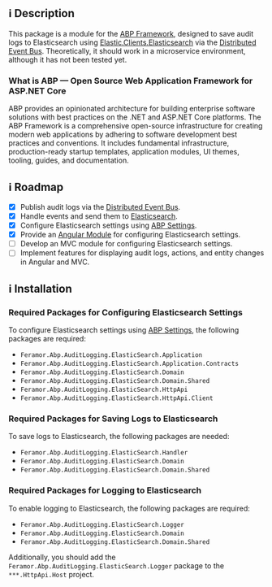 
## ℹ️ Description

This package is a module for the [ABP Framework](https://abp.io), designed to save audit logs to Elasticsearch using [Elastic.Clients.Elasticsearch](https://www.nuget.org/packages/Elastic.Clients.Elasticsearch) via the [Distributed Event Bus](https://abp.io/docs/latest/framework/infrastructure/event-bus/distributed). Theoretically, it should work in a microservice environment, although it has not been tested yet.

### What is ABP — Open Source Web Application Framework for ASP.NET Core

ABP provides an opinionated architecture for building enterprise software solutions with best practices on the .NET and ASP.NET Core platforms. The ABP Framework is a comprehensive open-source infrastructure for creating modern web applications by adhering to software development best practices and conventions. It includes fundamental infrastructure, production-ready startup templates, application modules, UI themes, tooling, guides, and documentation.

## ℹ️ Roadmap

- [x] Publish audit logs via the [Distributed Event Bus](https://abp.io/docs/latest/framework/infrastructure/event-bus/distributed).
- [x] Handle events and send them to [Elasticsearch](https://www.nuget.org/packages/Elastic.Clients.Elasticsearch).
- [x] Configure Elasticsearch settings using [ABP Settings](https://abp.io/docs/latest/framework/infrastructure/settings).
- [x] Provide an [Angular Module](https://www.npmjs.com/package/@feramor/ng.abp-audit-logging-elastic-search) for configuring Elasticsearch settings.
- [ ] Develop an MVC module for configuring Elasticsearch settings.
- [ ] Implement features for displaying audit logs, actions, and entity changes in Angular and MVC.

## ℹ️ Installation

### Required Packages for Configuring Elasticsearch Settings

To configure Elasticsearch settings using [ABP Settings](https://abp.io/docs/latest/framework/infrastructure/settings), the following packages are required:

- `Feramor.Abp.AuditLogging.ElasticSearch.Application`
- `Feramor.Abp.AuditLogging.ElasticSearch.Application.Contracts`
- `Feramor.Abp.AuditLogging.ElasticSearch.Domain`
- `Feramor.Abp.AuditLogging.ElasticSearch.Domain.Shared`
- `Feramor.Abp.AuditLogging.ElasticSearch.HttpApi`
- `Feramor.Abp.AuditLogging.ElasticSearch.HttpApi.Client`

### Required Packages for Saving Logs to Elasticsearch

To save logs to Elasticsearch, the following packages are needed:

- `Feramor.Abp.AuditLogging.ElasticSearch.Handler`
- `Feramor.Abp.AuditLogging.ElasticSearch.Domain`
- `Feramor.Abp.AuditLogging.ElasticSearch.Domain.Shared`

### Required Packages for Logging to Elasticsearch

To enable logging to Elasticsearch, the following packages are required:

- `Feramor.Abp.AuditLogging.ElasticSearch.Logger`
- `Feramor.Abp.AuditLogging.ElasticSearch.Domain`
- `Feramor.Abp.AuditLogging.ElasticSearch.Domain.Shared`

Additionally, you should add the `Feramor.Abp.AuditLogging.ElasticSearch.Logger` package to the `***.HttpApi.Host` project.
